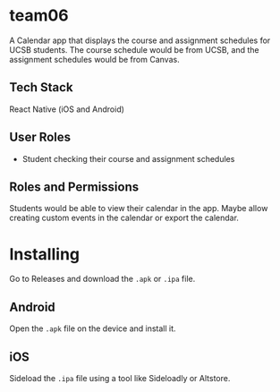 # team06

A Calendar app that displays the course and assignment schedules for UCSB students.
The course schedule would be from UCSB, and the assignment schedules would be from Canvas.

## Tech Stack

React Native (iOS and Android)

## User Roles

- Student checking their course and assignment schedules

## Roles and Permissions

Students would be able to view their calendar in the app.
Maybe allow creating custom events in the calendar or export the calendar.

# Installing

Go to Releases and download the `.apk` or `.ipa` file.

## Android

Open the `.apk` file on the device and install it.

## iOS

Sideload the `.ipa` file using a tool like Sideloadly or Altstore.


